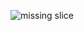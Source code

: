 ![missing slice](https://3.downloader.disk.yandex.ru/preview/14ff3b33fd46bce4cb9ac099aef7d62f080fce8900b26df6092219ffb517831c/inf/zzW57YZM0g-Qa6tcVk5hkwcuVDAwWLkUJ2DLunJZ9fYtz1wgdqcGh1lGUg8SaiWJdAf35wd0r3mL0Zj8RTicaA%3D%3D?uid=96074466&filename=%236%20-%20missing%20slice.png&disposition=inline&hash=&limit=0&content_type=image%2Fpng&owner_uid=96074466&tknv=v2&size=2648x1448)